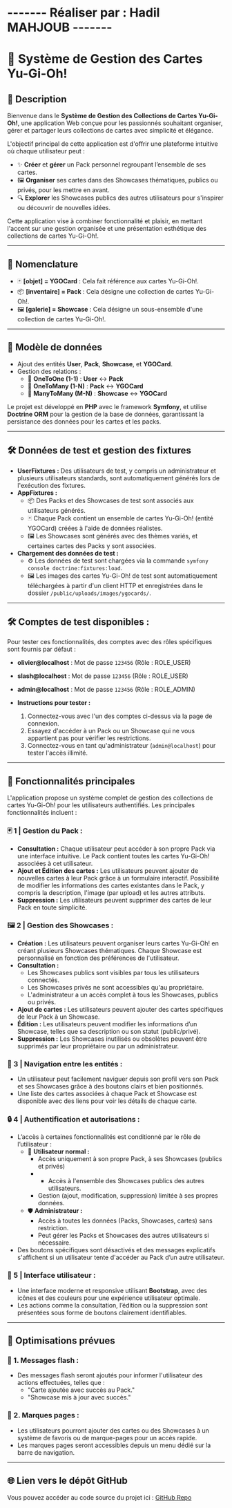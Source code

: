 # ------- Réaliser par : Hadil MAHJOUB -------

# 🎴 Système de Gestion des Cartes Yu-Gi-Oh!

## 📄 Description
Bienvenue dans le **Système de Gestion des Collections de Cartes Yu-Gi-Oh!**, une application Web conçue pour les passionnés souhaitant organiser, gérer et partager leurs collections de cartes avec simplicité et élégance.

L'objectif principal de cette application est d'offrir une plateforme intuitive où chaque utilisateur peut :
- ✨ **Créer** et **gérer** un Pack personnel regroupant l’ensemble de ses cartes.
- 🖼️ **Organiser** ses cartes dans des Showcases thématiques, publics ou privés, pour les mettre en avant.
- 🔍 **Explorer** les Showcases publics des autres utilisateurs pour s'inspirer ou découvrir de nouvelles idées.

Cette application vise à combiner fonctionnalité et plaisir, en mettant l'accent sur une gestion organisée et une présentation esthétique des collections de cartes Yu-Gi-Oh!.

---

## 📝 Nomenclature
- 🃏 **[objet] = YGOCard** : Cela fait référence aux cartes Yu-Gi-Oh!.
- 📦 **[inventaire] = Pack** : Cela désigne une collection de cartes Yu-Gi-Oh!.
- 🖼️ **[galerie] = Showcase** : Cela désigne un sous-ensemble d'une collection de cartes Yu-Gi-Oh!.

---

## 🔧 Modèle de données
- Ajout des entités **User**, **Pack**, **Showcase**, et **YGOCard**.
- Gestion des relations :
    - 🔗 **OneToOne (1-1)** : **User** <-> **Pack** 
    - 🔗 **OneToMany (1-N)** : **Pack** <-> **YGOCard** 
    - 🔗 **ManyToMany (M-N)** : **Showcase** <-> **YGOCard** 

Le projet est développé en **PHP** avec le framework **Symfony**, et utilise **Doctrine ORM** pour la gestion de la base de données, garantissant la persistance des données pour les cartes et les packs.

---

## 🛠️ Données de test et gestion des fixtures
- **UserFixtures :** Des utilisateurs de test, y compris un administrateur et plusieurs utilisateurs standards, sont automatiquement générés lors de l'exécution des fixtures.
- **AppFixtures :**
    - 📦 Des Packs et des Showcases de test sont associés aux utilisateurs générés.
    - 🃏 Chaque Pack contient un ensemble de cartes Yu-Gi-Oh! (entité YGOCard) créées à l'aide de données réalistes.
    - 🖼️ Les Showcases sont générés avec des thèmes variés, et certaines cartes des Packs y sont associées.
- **Chargement des données de test :**
    - ⚙️ Les données de test sont chargées via la commande `symfony console doctrine:fixtures:load`.
    - 🖼️ Les images des cartes Yu-Gi-Oh! de test sont automatiquement téléchargées à partir d'un client HTTP et enregistrées dans le dossier `/public/uploads/images/ygocards/`.

---

## 🛠️ Comptes de test disponibles :
Pour tester ces fonctionnalités, des comptes avec des rôles spécifiques sont fournis par défaut :

- **olivier@localhost** : Mot de passe `123456` (Rôle : ROLE_USER)
- **slash@localhost** :  Mot de passe `123456` (Rôle : ROLE_USER)
- **admin@localhost** : Mot de passe `123456` (Rôle : ROLE_ADMIN)


- **Instructions pour tester :**
    1. Connectez-vous avec l'un des comptes ci-dessus via la page de connexion.
    2. Essayez d'accéder à un Pack ou un Showcase qui ne vous appartient pas pour vérifier les restrictions.
    3. Connectez-vous en tant qu'administrateur (`admin@localhost`) pour tester l'accès illimité.

---

## 🚀 Fonctionnalités principales

L'application propose un système complet de gestion des collections de cartes Yu-Gi-Oh! pour les utilisateurs authentifiés. Les principales fonctionnalités incluent :

### 🃏 1 | Gestion du Pack :
- **Consultation :** Chaque utilisateur peut accéder à son propre Pack via une interface intuitive. Le Pack contient toutes les cartes Yu-Gi-Oh! associées à cet utilisateur.
- **Ajout et Édition des cartes :** Les utilisateurs peuvent ajouter de nouvelles cartes à leur Pack grâce à un formulaire interactif. Possibilité de modifier les informations des cartes existantes dans le Pack, y compris la description, l'image (par upload) et les autres attributs.
- **Suppression :** Les utilisateurs peuvent supprimer des cartes de leur Pack en toute simplicité.

### 🖼️ 2 | Gestion des Showcases :
- **Création :** Les utilisateurs peuvent organiser leurs cartes Yu-Gi-Oh! en créant plusieurs Showcases thématiques. Chaque Showcase est personnalisé en fonction des préférences de l'utilisateur.
- **Consultation :**
    - Les Showcases publics sont visibles par tous les utilisateurs connectés.
    - Les Showcases privés ne sont accessibles qu'au propriétaire.
    - L'administrateur a un accès complet à tous les Showcases, publics ou privés.
- **Ajout de cartes :** Les utilisateurs peuvent ajouter des cartes spécifiques de leur Pack à un Showcase.
- **Édition :** Les utilisateurs peuvent modifier les informations d’un Showcase, telles que sa description ou son statut (public/privé).
- **Suppression :** Les Showcases inutilisés ou obsolètes peuvent être supprimés par leur propriétaire ou par un administrateur.

### 🔗 3 | Navigation entre les entités :
- Un utilisateur peut facilement naviguer depuis son profil vers son Pack et ses Showcases grâce à des boutons clairs et bien positionnés.
- Une liste des cartes associées à chaque Pack et Showcase est disponible avec des liens pour voir les détails de chaque carte.

### 🔒 4 | Authentification et autorisations :
- L’accès à certaines fonctionnalités est conditionné par le rôle de l’utilisateur :
    - 👤 **Utilisateur normal :** 
        - Accès uniquement à son propre Pack, à ses Showcases (publics et privés)
        - - Accès à l'ensemble des Showcases publics des autres utilisateurs.
        - Gestion (ajout, modification, suppression) limitée à ses propres données.
    - 🛡️ **Administrateur :** 
        - Accès à toutes les données (Packs, Showcases, cartes) sans restriction.
        - Peut gérer les Packs et Showcases des autres utilisateurs si nécessaire.
- Des boutons spécifiques sont désactivés et des messages explicatifs s'affichent si un utilisateur tente d'accéder au Pack d’un autre utilisateur.

### 🎨 5 | Interface utilisateur :
- Une interface moderne et responsive utilisant **Bootstrap**, avec des icônes et des couleurs pour une expérience utilisateur optimale.
- Les actions comme la consultation, l’édition ou la suppression sont présentées sous forme de boutons clairement identifiables.

---

## 🌟 Optimisations prévues

### 💬 1. Messages flash :
- Des messages flash seront ajoutés pour informer l'utilisateur des actions effectuées, telles que :
    - "Carte ajoutée avec succès au Pack."
    - "Showcase mis à jour avec succès."

### 📌 2. Marques pages :
- Les utilisateurs pourront ajouter des cartes ou des Showcases à un système de favoris ou de marque-pages pour un accès rapide.
- Les marques pages seront accessibles depuis un menu dédié sur la barre de navigation.

---

## 🌐 Lien vers le dépôt GitHub
Vous pouvez accéder au code source du projet ici : [GitHub Repo](https://github.com/hadilmahjoub/My-Yu-Gi-Oh-Cards)
